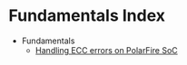 # Fundamentals Index

- Fundamentals
  - [Handling ECC errors on PolarFire SoC](./ecc/handling-ecc-errors-on-polarfire-soc.md)
